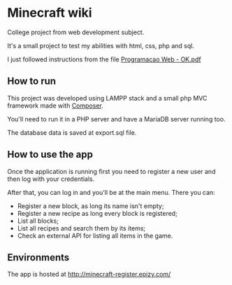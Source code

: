 # Minecraft wiki

College project from web development subject.

It's a small project to test my abilities with html, css, php and sql.

I just followed instructions from the file [Programacao Web - OK.pdf](https://github.com/AlNuN/minecraft-wiki/blob/main/Programacao%20Web%20-%20OK.pdf)

## How to run

This project was developed using LAMPP stack and a small php MVC framework made with [Composer](https://getcomposer.org/).

You'll need to run it in a PHP server and have a MariaDB server running too.

The database data is saved at export.sql file.

## How to use the app
Once the application is running first you need to register a new user and then log with your credentials.

After that, you can log in and you'll be at the main menu.
There you can:
- Register a new block, as long its name isn't empty;
- Register a new recipe as long every block is registered;
- List all blocks;
- List all recipes and search them by its items;
- Check an external API for listing all items in the game.

## Environments

The app is hosted at http://minecraft-register.epizy.com/
